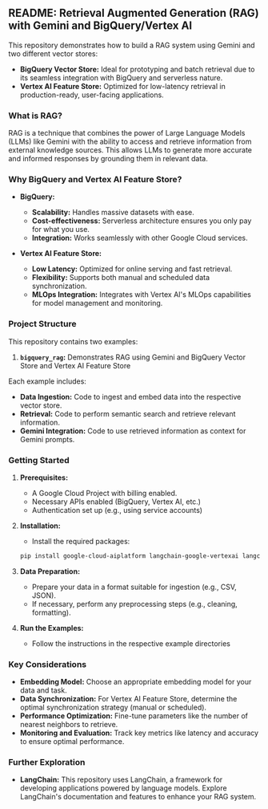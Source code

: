 ## README: Retrieval Augmented Generation (RAG) with Gemini and BigQuery/Vertex AI

This repository demonstrates how to build a RAG system using Gemini and two different vector stores:

* **BigQuery Vector Store:** Ideal for prototyping and batch retrieval due to its seamless integration with BigQuery and serverless nature.
* **Vertex AI Feature Store:** Optimized for low-latency retrieval in production-ready, user-facing applications.

### What is RAG?

RAG is a technique that combines the power of Large Language Models (LLMs) like Gemini with the ability to access and retrieve information from external knowledge sources. This allows LLMs to generate more accurate and informed responses by grounding them in relevant data.

### Why BigQuery and Vertex AI Feature Store?

* **BigQuery:**
    * **Scalability:** Handles massive datasets with ease.
    * **Cost-effectiveness:** Serverless architecture ensures you only pay for what you use.
    * **Integration:**  Works seamlessly with other Google Cloud services.

* **Vertex AI Feature Store:**
    * **Low Latency:** Optimized for online serving and fast retrieval.
    * **Flexibility:** Supports both manual and scheduled data synchronization.
    * **MLOps Integration:**  Integrates with Vertex AI's MLOps capabilities for model management and monitoring.

### Project Structure

This repository contains two examples:

1. **`bigquery_rag`:** Demonstrates RAG using Gemini and BigQuery Vector Store and Vertex AI Feature Store

Each example includes:

* **Data Ingestion:** Code to ingest and embed data into the respective vector store.
* **Retrieval:** Code to perform semantic search and retrieve relevant information.
* **Gemini Integration:** Code to use retrieved information as context for Gemini prompts.

### Getting Started

1. **Prerequisites:**
    * A Google Cloud Project with billing enabled.
    * Necessary APIs enabled (BigQuery, Vertex AI, etc.)
    * Authentication set up (e.g., using service accounts)

2. **Installation:**
    * Install the required packages:
    ```bash
    pip install google-cloud-aiplatform langchain-google-vertexai langchain-google-community[featurestore] google-cloud-bigquery
    ```

3. **Data Preparation:**
    * Prepare your data in a format suitable for ingestion (e.g., CSV, JSON).
    * If necessary, perform any preprocessing steps (e.g., cleaning, formatting).

4. **Run the Examples:**
    * Follow the instructions in the respective example directories

### Key Considerations

* **Embedding Model:** Choose an appropriate embedding model for your data and task.
* **Data Synchronization:** For Vertex AI Feature Store, determine the optimal synchronization strategy (manual or scheduled).
* **Performance Optimization:** Fine-tune parameters like the number of nearest neighbors to retrieve.
* **Monitoring and Evaluation:** Track key metrics like latency and accuracy to ensure optimal performance.

### Further Exploration

* **LangChain:** This repository uses LangChain, a framework for developing applications powered by language models. Explore LangChain's documentation and features to enhance your RAG system.

